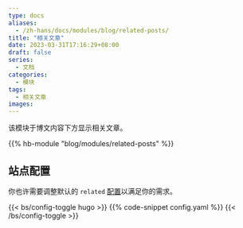 ```yaml
---
type: docs
aliases:
  - /zh-hans/docs/modules/blog/related-posts/
title: "相关文章"
date: 2023-03-31T17:16:29+08:00
draft: false
series:
  - 文档
categories:
  - 模块
tags:
  - 相关文章
images:
---
```


该模块于博文内容下方显示相关文章。

<!--more-->

{{% hb-module "blog/modules/related-posts" %}}

## 站点配置

你也许需要调整默认的 `related` [配置](https://gohugo.io/content-management/related/#configure-related-content)以满足你的需求。

{{< bs/config-toggle hugo >}}
{{% code-snippet config.yaml %}}
{{< /bs/config-toggle >}}
